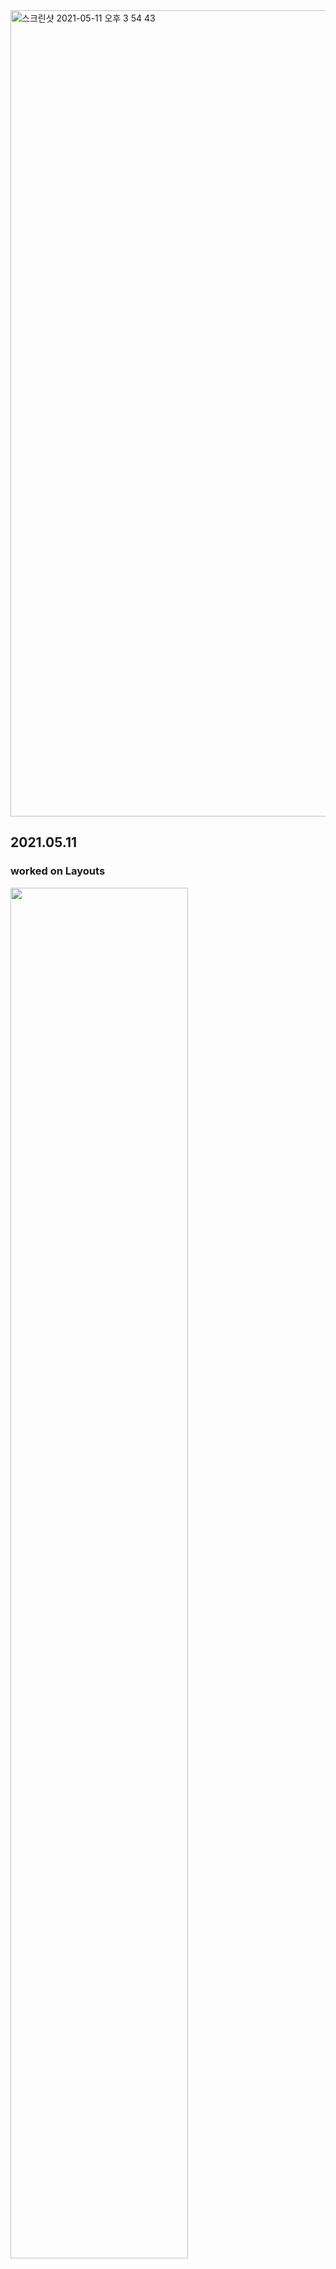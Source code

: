 <img width="1290" alt="스크린샷 2021-05-11 오후 3 54 43" src="https://user-images.githubusercontent.com/62753490/117771760-65914580-b271-11eb-99fe-78a97a5dd5d2.png">

## 2021.05.11   
### worked on Layouts
<img src="https://user-images.githubusercontent.com/62753490/117771760-65914580-b271-11eb-99fe-78a97a5dd5d2.png" width="75%">
